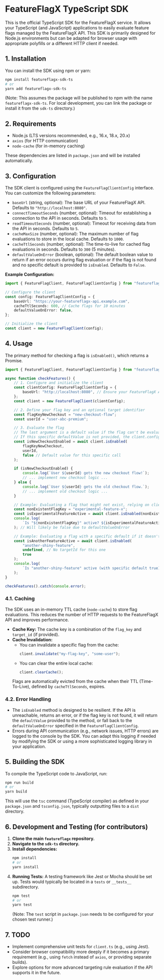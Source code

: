 # FeatureFlagX TypeScript SDK

This is the official TypeScript SDK for the FeatureFlagX service. It allows your TypeScript (and JavaScript) applications to easily evaluate feature flags managed by the FeatureFlagX API. This SDK is primarily designed for Node.js environments but can be adapted for browser usage with appropriate polyfills or a different HTTP client if needed.

## 1. Installation

You can install the SDK using npm or yarn:

```bash
npm install featureflagx-sdk-ts
# or
yarn add featureflagx-sdk-ts
```

(Note: This assumes the package will be published to npm with the name `featureflagx-sdk-ts`. For local development, you can link the package or install it from the `sdk-ts` directory.)

## 2. Requirements

- Node.js (LTS versions recommended, e.g., 16.x, 18.x, 20.x)
- `axios` (for HTTP communication)
- `node-cache` (for in-memory caching)

These dependencies are listed in `package.json` and will be installed automatically.

## 3. Configuration

The SDK client is configured using the `FeatureFlagClientConfig` interface. You can customize the following parameters:

-   `baseUrl` (string, optional): The base URL of your FeatureFlagX API. Defaults to `"http://localhost:8080"`.
-   `connectTimeoutSeconds` (number, optional): Timeout for establishing a connection to the API in seconds. Defaults to `5`.
-   `readTimeoutSeconds` (number, optional): Timeout for receiving data from the API in seconds. Defaults to `5`.
-   `cacheMaxSize` (number, optional): The maximum number of flag evaluations to store in the local cache. Defaults to `1000`.
-   `cacheTtlSeconds` (number, optional): The time-to-live for cached flag evaluations in seconds. Defaults to `300` (5 minutes).
-   `defaultValueOnError` (boolean, optional): The default boolean value to return if an error occurs during flag evaluation or if the flag is not found and no specific default is provided to `isEnabled`. Defaults to `False`.

**Example Configuration:**

```typescript
import { FeatureFlagClient, FeatureFlagClientConfig } from "featureflagx-sdk-ts"; // Or your package name

// Configure the client
const config: FeatureFlagClientConfig = {
    baseUrl: "https://your-featureflagx-api.example.com",
    cacheTtlSeconds: 600, // Cache flags for 10 minutes
    defaultValueOnError: false,
};

// Initialize the client
const client = new FeatureFlagClient(config);
```

## 4. Usage

The primary method for checking a flag is `isEnabled()`, which returns a Promise.

```typescript
import { FeatureFlagClient, FeatureFlagClientConfig } from "featureflagx-sdk-ts";

async function checkFeatures() {
    // 1. Configure and initialize the client
    const clientConfig: FeatureFlagClientConfig = {
        baseUrl: "http://localhost:8080", // Ensure your FeatureFlagX API is running here
    };
    const client = new FeatureFlagClient(clientConfig);

    // 2. Define your flag key and an optional target identifier
    const flagKeyNewCheckout = "new-checkout-flow";
    const userId = "user-abc-premium";

    // 3. Evaluate the flag
    // The last argument is a default value if the flag can't be evaluated or is not found.
    // If this specific defaultValue is not provided, the client.config.defaultValueOnError is used.
    const isNewCheckoutEnabled = await client.isEnabled(
        flagKeyNewCheckout,
        userId,
        false // Default value for this specific call
    );

    if (isNewCheckoutEnabled) {
        console.log(`User ${userId} gets the new checkout flow!`);
        // ... implement new checkout logic ...
    } else {
        console.log(`User ${userId} gets the old checkout flow.`);
        // ... implement old checkout logic ...
    }

    // Example: Evaluating a flag that might not exist, relying on client-level default
    const nonExistentFlagKey = "experimental-feature-x";
    const isExperimentalFeatureActive = await client.isEnabled(nonExistentFlagKey);
    console.log(
        `Is "${nonExistentFlagKey}" active? ${isExperimentalFeatureActive}`
    ); // Will likely be false due to defaultValueOnError

    // Example: Evaluating a flag with a specific default if it doesn't exist
    const isAnotherFeatureActive = await client.isEnabled(
        "another-shiny-feature",
        undefined, // No targetId for this one
        true
    );
    console.log(
        `Is "another-shiny-feature" active (with specific default true)? ${isAnotherFeatureActive}`
    );
}

checkFeatures().catch(console.error);
```

### 4.1. Caching

The SDK uses an in-memory TTL cache (`node-cache`) to store flag evaluations. This reduces the number of HTTP requests to the FeatureFlagX API and improves performance.

-   **Cache Key:** The cache key is a combination of the `flag_key` and `target_id` (if provided).
-   **Cache Invalidation:**
    -   You can invalidate a specific flag from the cache:
        ```typescript
        client.invalidate("my-flag-key", "some-user");
        ```
    -   You can clear the entire local cache:
        ```typescript
        client.clearCache();
        ```
    Flags are automatically evicted from the cache when their TTL (Time-To-Live), defined by `cacheTtlSeconds`, expires.

### 4.2. Error Handling

-   The `isEnabled` method is designed to be resilient. If the API is unreachable, returns an error, or if the flag key is not found, it will return the `defaultValue` provided to the method, or fall back to the `defaultValueOnError` specified in the `FeatureFlagClientConfig`.
-   Errors during API communication (e.g., network issues, HTTP errors) are logged to the console by the SDK. You can adapt this logging if needed by modifying the SDK or using a more sophisticated logging library in your application.

## 5. Building the SDK

To compile the TypeScript code to JavaScript, run:

```bash
npm run build
# or
yarn build
```

This will use the `tsc` command (TypeScript compiler) as defined in your `package.json` and `tsconfig.json`, typically outputting files to a `dist` directory.

## 6. Development and Testing (for contributors)

1.  **Clone the main `featureflagx` repository.**
2.  **Navigate to the `sdk-ts` directory.**
3.  **Install dependencies:**
    ```bash
    npm install
    # or
    yarn install
    ```
4.  **Running Tests:**
    A testing framework like Jest or Mocha should be set up. Tests would typically be located in a `tests` or `__tests__` subdirectory.
    ```bash
    npm test
    # or
    yarn test
    ```
    (Note: The `test` script in `package.json` needs to be configured for your chosen test runner.)

## 7. TODO

-   Implement comprehensive unit tests for `client.ts` (e.g., using Jest).
-   Consider browser compatibility more deeply if it becomes a primary requirement (e.g., using `fetch` instead of `axios`, or providing separate builds).
-   Explore options for more advanced targeting rule evaluation if the API supports it in the future.

